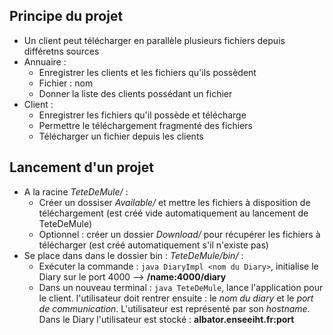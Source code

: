 ## Principe du projet
- Un client peut télécharger en parallèle plusieurs fichiers depuis différetns sources
- Annuaire : 
    - Enregistrer les clients et les fichiers qu'ils possèdent
    - Fichier : nom
    - Donner la liste des clients possédant un fichier
- Client :
    - Enregistrer les fichiers qu'il possède et télécharge
    - Permettre le téléchargement fragmenté des fichiers
    - Télécharger un fichier depuis les clients

## Lancement d'un projet
- A la racine *TeteDeMule/* : 
    - Créer un dossiser *Available/* et mettre les fichiers à disposition de téléchargement (est créé vide automatiquement au lancement de TeteDeMule)
    - Optionnel : créer un dossier *Download/* pour récupérer les fichiers à télécharger (est créé automatiquement s'il n'existe pas)
- Se place dans dans le dossier bin : *TeteDeMule/bin/* :
    - Exécuter la commande : `java DiaryImpl <nom du Diary>`, initialise le Diary sur le port 4000 --> **/name:4000/diary**
    - Dans un nouveau terminal : `java TeteDeMule`, lance l'application pour le client. l'utilisateur doit rentrer ensuite : le *nom du diary* et le *port de communication*. L'utilisateur est représenté par son *hostname*. Dans le Diary l'utilisateur est stocké :  **albator.enseeiht.fr:port**